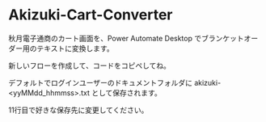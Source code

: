 # Akizuki-Cart-Converter
秋月電子通商のカート画面を、Power Automate Desktop でブランケットオーダー用のテキストに変換します。

新しいフローを作成して、コードをコピペしてね。

デフォルトでログインユーザーのドキュメントフォルダに akizuki-<yyMMdd_hhmmss>.txt として保存されます。

11行目で好きな保存先に変更してください。
